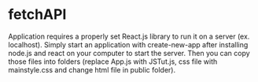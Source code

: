 # fetchAPI

Application requires a properly set React.js library to run it on a server (ex. localhost). Simply start an application with create-new-app after installing node.js and react on your computer to start the server. Then you can copy those files into folders (replace App.js with JSTut.js, css file with mainstyle.css and change html file in public folder).
